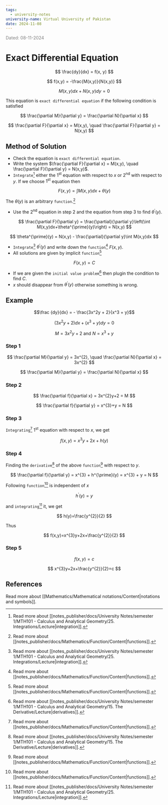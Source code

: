 ```yaml
---
tags:
  - university-notes
university-name: Virtual University of Pakistan
date: 2024-11-08
---
```


<span style="color: gray;">Dated: 08-11-2024</span>

# Exact Differential Equation

$$
\frac{dy}{dx} = f(x, y)
$$

$$
f(x,y) = -\frac{M(x,y)}{N(x,y)}
$$

$$
M(x,y)dx + N(x,y)dy = 0
$$

This equation is `exact differential equation` if the following condition is satisfied

$$
\frac{\partial M}{\partial y} = \frac{\partial N}{\partial x}
$$

$$
\frac{\partial F}{\partial x} = M(x,y), \quad \frac{\partial F}{\partial y} = N(x,y)
$$

## Method of Solution

- Check the equation is `exact differential equation`.
- Write the system $\frac{\partial F}{\partial x} = M(x,y), \quad \frac{\partial F}{\partial y} = N(x,y)$.
- `Integrate`[^1] either the $1^{\text{st}}$ equation with respect to $x$ or $2^{\text{nd}}$ with respect to $y$. If we choose $1^{\text{st}}$ equation then

$$
F(x,y) = \int M(x,y)dx + \theta(y)
$$

The $\theta(y)$ is an arbitrary `function`.[^2]

- Use the $2^{\text{nd}}$ equation in step 2 and the equation from step 3 to find $\theta^\prime(y)$.

$$
\frac{\partial F}{\partial y} = \frac{\partial}{\partial y}\left(\int M(x,y)dx+\theta^{\prime}(y)\right) = N(x,y)
$$

$$
\theta^{\prime}(y) = N(x,y) - \frac{\partial}{\partial y}\int M(x,y)dx
$$

- `Integrate`[^1] $\theta^\prime(y)$ and write down the `function`[^2] $F(x, y)$.
- All solutions are given by implicit `function`[^2]  

$$F(x, y) = C$$

- If we are given the `initial value problem`[^3] then plugin the condition to find $C$.
- $x$ should disappear from $\theta^\prime(y)$ otherwise something is wrong.

## Example

$$\frac {dy}{dx} = - \frac{3x^2y + 2}{x^3 + y}$$

$$
(3x^{2}y+2)dx+(x^{3}+y)dy=0
$$

$$
M=3x^{2}y+2 \text{ and } N=x^{3}+y
$$

### Step 1

$$
\frac{\partial M}{\partial y} = 3x^{2}, \quad \frac{\partial N}{\partial x} = 3x^{2}
$$

$$
\frac{\partial M}{\partial y} = \frac{\partial N}{\partial x}
$$

### Step 2

$$
\frac{\partial f}{\partial x} = 3x^{2}y+2 = M
$$

$$
\frac{\partial f}{\partial y} = x^{3}+y = N
$$

### Step 3

`Integrating`[^2] $1^{\text{st}}$ equation with respect to $x$, we get 

$$
f(x,y)=x^{3}y+2x+h(y)
$$

### Step 4

Finding the `derivative`[^3] of the above `function`[^2] with respect to $y$.

$$
\frac{\partial f}{\partial y} = x^{3} + h^{\prime}(y) = x^{3} + y = N
$$

Following `function`[^2] is independent of $x$ 

$$h^\prime(y) = y$$

and `integrating`[^1] it, we get

$$
h(y)=\frac{y^{2}}{2}
$$

Thus

$$
f(x,y)=x^{3}y+2x+\frac{y^{2}}{2}
$$

### Step 5

$$
f(x,y)=c
$$

$$
x^{3}y+2x+\frac{y^{2}}{2}=c
$$

## References

Read more about [[Mathematics/Mathematical notations/Content|notations and symbols]].

[^1]: Read more about [[notes_publisher/docs/University Notes/semester 1/MTH101 - Calculus and Analytical Geometry/25. Integrations/Lecture|integration]].
[^2]: Read more about [[notes_publisher/docs/Mathematics/Function/Content|functions]].
[^3]: Read more about [[notes_publisher/docs/University Notes/semester 1/MTH101 - Calculus and Analytical Geometry/15. The Derivative/Lecture|derivatives]].